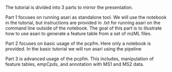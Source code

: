 The tutorial is divided into 3 parts to mirror the presentation.

Part 1 focuses on running asari as standalone tool. We will use the notebook in the tutorial, but instructions are provided in .txt for running asari on the command line outside of the notebook. The goal of this part is to illustrate how to use asari to generate a feature table from a set of mzML files. 

Part 2 focuses on basic usage of the pcpfm. Here only a notebook is provided. In the basic tutorial we will run asari using the pipeline

Part 3 is advanced usage of the pcpfm. This includes, manipulation of feature tables, empCpds, and annotation with MS1 and MS2 data.